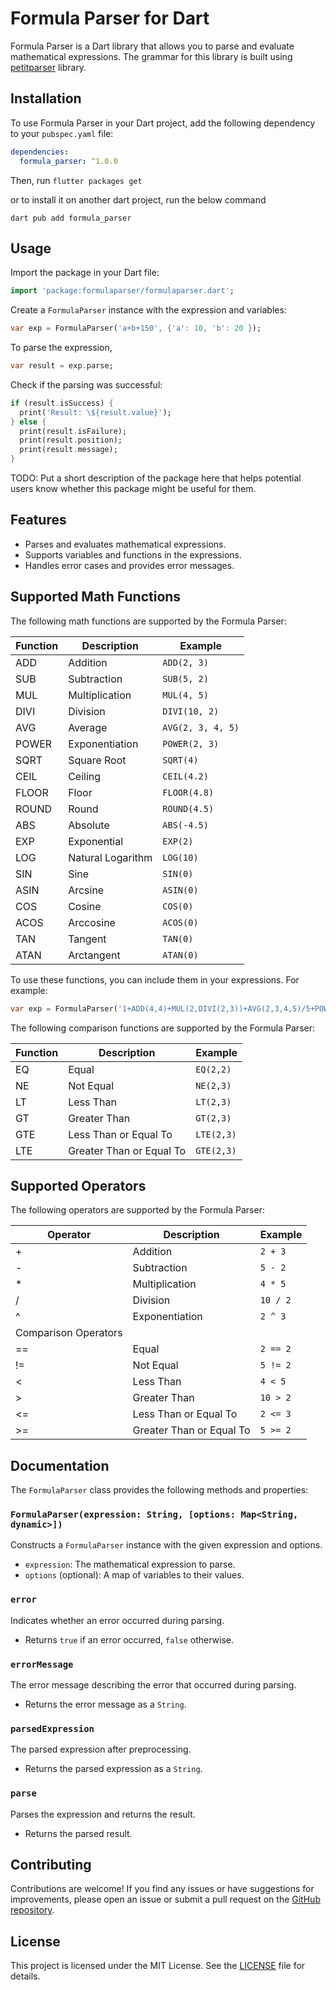 <!-- 
This README describes the package. If you publish this package to pub.dev,
this README's contents appear on the landing page for your package.

For information about how to write a good package README, see the guide for
[writing package pages](https://dart.dev/guides/libraries/writing-package-pages). 

For general information about developing packages, see the Dart guide for
[creating packages](https://dart.dev/guides/libraries/create-library-packages)
and the Flutter guide for
[developing packages and plugins](https://flutter.dev/developing-packages). 
-->
Formula Parser for Dart
=======================

Formula Parser is a Dart library that allows you to parse and evaluate mathematical expressions.
The grammar for this library is built using [petitparser](https://pub.dev/packages/petitparser) library.

## Installation

To use Formula Parser in your Dart project, add the following dependency to your `pubspec.yaml` file:
```yaml
dependencies: 
  formula_parser: ^1.0.0
```
Then, run `flutter packages get`

or to install it on another dart project, run the below command
```
dart pub add formula_parser
```

## Usage

Import the package in your Dart file:
```dart
import 'package:formulaparser/formulaparser.dart';
```

Create a `FormulaParser` instance with the expression and variables:
```dart
var exp = FormulaParser('a+b+150', {'a': 10, 'b': 20 });
```

To parse the expression,
```dart
var result = exp.parse;
```

Check if the parsing was successful:
```dart
if (result.isSuccess) {
  print('Result: \${result.value}');
} else {
  print(result.isFailure);
  print(result.position);
  print(result.message);
}
```

TODO: Put a short description of the package here that helps potential users
know whether this package might be useful for them.

## Features

- Parses and evaluates mathematical expressions.
- Supports variables and functions in the expressions.
- Handles error cases and provides error messages.

## Supported Math Functions

The following math functions are supported by the Formula Parser:

| Function  | Description                                | Example                       |
| --------- | ------------------------------------------ | ----------------------------- |
| ADD       | Addition                                   | `ADD(2, 3)`                   |
| SUB       | Subtraction                                | `SUB(5, 2)`                   |
| MUL       | Multiplication                             | `MUL(4, 5)`                   |
| DIVI      | Division                                   | `DIVI(10, 2)`                 |
| AVG       | Average                                    | `AVG(2, 3, 4, 5)`             |
| POWER     | Exponentiation                             | `POWER(2, 3)`                 |
| SQRT      | Square Root                                | `SQRT(4)`                     |
| CEIL      | Ceiling                                    | `CEIL(4.2)`                   |
| FLOOR     | Floor                                      | `FLOOR(4.8)`                  |
| ROUND     | Round                                      | `ROUND(4.5)`                  |
| ABS       | Absolute                                   | `ABS(-4.5)`                   |
| EXP       | Exponential                                | `EXP(2)`                      |
| LOG       | Natural Logarithm                          | `LOG(10)`                     |
| SIN       | Sine                                       | `SIN(0)`                      |
| ASIN      | Arcsine                                    | `ASIN(0)`                     |
| COS       | Cosine                                     | `COS(0)`                      |
| ACOS      | Arccosine                                  | `ACOS(0)`                     |
| TAN       | Tangent                                    | `TAN(0)`                      |
| ATAN      | Arctangent                                 | `ATAN(0)`                     |

To use these functions, you can include them in your expressions. For example:
```dart
var exp = FormulaParser('1+ADD(4,4)+MUL(2,DIVI(2,3))+AVG(2,3,4,5)/5+POWER(2,2)+SQRT(4)+CEIL(4.2)+FLOOR(4.8)+ROUND(4.5)+ABS(-4.5)+EXP(2)+LOG(10)+SIN(0)+ASIN(0)+COS(0)+ACOS(0)+TAN(0)+ATAN(0)');
```
The following comparison functions are supported by the Formula Parser:

| Function  | Description                                | Example                       |
| --------- | ------------------------------------------ | ----------------------------- | 
| EQ        | Equal                                      | `EQ(2,2)`                     |
| NE        | Not Equal                                  | `NE(2,3)`                     |
| LT        | Less Than                                  | `LT(2,3)`                     |
| GT        | Greater Than                               | `GT(2,3)`                     |
| GTE       | Less Than or Equal To                      | `LTE(2,3)`                    |
| LTE       | Greater Than or Equal To                   | `GTE(2,3)`                    |

## Supported Operators

The following operators are supported by the Formula Parser:

| Operator | Description               | Example              |
| -------- | ------------------------- | -------------------- |
| +        | Addition                  | `2 + 3`              |
| -        | Subtraction               | `5 - 2`              |
| *        | Multiplication            | `4 * 5`              |
| /        | Division                  | `10 / 2`             |
| ^        | Exponentiation            | `2 ^ 3`              |
| Comparison Operators                                        |
| ==       | Equal                     | `2 == 2`             |
| !=       | Not Equal                 | `5 != 2`             |
| <        | Less Than                 | `4 < 5`              |
| >        | Greater Than              | `10 > 2`             |
| <=       | Less Than or Equal To     | `2 <= 3`             |
| >=       | Greater Than or Equal To  | `5 >= 2`             |

## Documentation

The `FormulaParser` class provides the following methods and properties:

### `FormulaParser(expression: String, [options: Map<String, dynamic>])`

Constructs a `FormulaParser` instance with the given expression and options.

- `expression`: The mathematical expression to parse.
- `options` (optional): A map of variables to their values.

### `error`

Indicates whether an error occurred during parsing.

- Returns `true` if an error occurred, `false` otherwise.

### `errorMessage`

The error message describing the error that occurred during parsing.

- Returns the error message as a `String`.

### `parsedExpression`

The parsed expression after preprocessing.

- Returns the parsed expression as a `String`.

### `parse`

Parses the expression and returns the result.

- Returns the parsed result.

## Contributing

Contributions are welcome! If you find any issues or have suggestions for improvements, please open an issue or submit a pull request on the [GitHub repository](https://github.com/your-repo).

## License

This project is licensed under the MIT License. See the [LICENSE](LICENSE) file for details.

